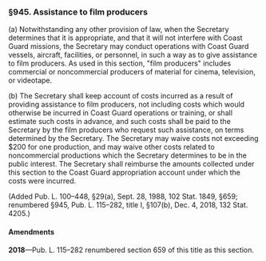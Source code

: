 ### §945. Assistance to film producers ###

(a) Notwithstanding any other provision of law, when the Secretary determines that it is appropriate, and that it will not interfere with Coast Guard missions, the Secretary may conduct operations with Coast Guard vessels, aircraft, facilities, or personnel, in such a way as to give assistance to film producers. As used in this section, "film producers" includes commercial or noncommercial producers of material for cinema, television, or videotape.

(b) The Secretary shall keep account of costs incurred as a result of providing assistance to film producers, not including costs which would otherwise be incurred in Coast Guard operations or training, or shall estimate such costs in advance, and such costs shall be paid to the Secretary by the film producers who request such assistance, on terms determined by the Secretary. The Secretary may waive costs not exceeding $200 for one production, and may waive other costs related to noncommercial productions which the Secretary determines to be in the public interest. The Secretary shall reimburse the amounts collected under this section to the Coast Guard appropriation account under which the costs were incurred.

(Added Pub. L. 100–448, §29(a), Sept. 28, 1988, 102 Stat. 1849, §659; renumbered §945, Pub. L. 115–282, title I, §107(b), Dec. 4, 2018, 132 Stat. 4205.)

#### Amendments ####

**2018**—Pub. L. 115–282 renumbered section 659 of this title as this section.